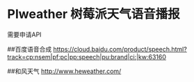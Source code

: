 # PIweather  树莓派天气语音播报


需要申请API

##百度语音合成
https://cloud.baidu.com/product/speech.html?track=cp:nsem|pf:pc|pp:speech|pu:brand|ci:|kw:63160


##和风天气
http://www.heweather.com/
